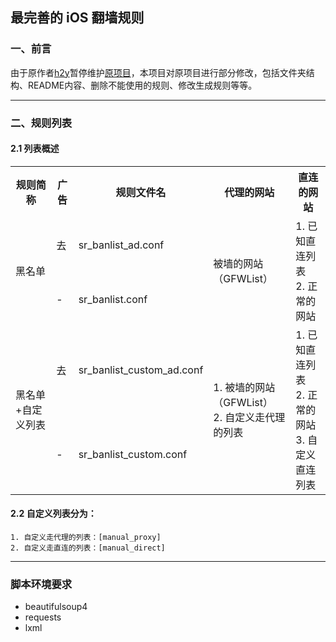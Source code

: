 ## 最完善的 iOS 翻墙规则


### 一、前言
由于原作者[h2y](https://github.com/h2y/Shadowrocket-ADBlock-Rules)暂停维护[原项目](https://github.com/h2y/Shadowrocket-ADBlock-Rules)，本项目对原项目进行部分修改，包括文件夹结构、README内容、删除不能使用的规则、修改生成规则等等。

------------------------------------------------------

### 二、规则列表
#### 2.1 列表概述
<table>
    <tr>
        <th>规则简称</th><th>广告</th><th>规则文件名</th><th>代理的网站</th><th>直连的网站</th>
    </tr>
    <tr>
        <td rowspan="2">黑名单</td><td>去</td><td>sr_banlist_ad.conf</td><td rowspan="2">被墙的网站（GFWList）</td><td rowspan="2">1. 已知直连列表<br>2. 正常的网站</td>
    </tr>
    <tr>
        <td>-</td><td>sr_banlist.conf</td>
    </tr>
    <tr>
        <td rowspan="2">黑名单+自定义列表</td><td>去</td><td>sr_banlist_custom_ad.conf</td><td rowspan="2">1. 被墙的网站（GFWList）<br>2. 自定义走代理的列表</td><td rowspan="2">1. 已知直连列表<br>2. 正常的网站<br>3. 自定义直连列表</td>
    </tr>
    <tr>
        <td>-</td><td>sr_banlist_custom.conf</td>
    </tr>
</table>

#### 2.2 自定义列表分为：
	1. 自定义走代理的列表：[manual_proxy]
	2. 自定义走直连的列表：[manual_direct]

------------------------------------------------------

### 脚本环境要求

* beautifulsoup4
* requests
* lxml
